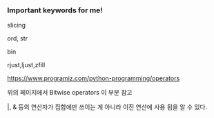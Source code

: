 ### Important keywords for me!

slicing

ord, str

bin

rjust,ljust,zfill

https://www.programiz.com/python-programming/operators

위의 페이지에서 Bitwise operators 이 부분 참고

|, & 등의 연산자가 집합에만 쓰이는 게 아니라 이진 연산에 사용 됨을 알 수 있다.


